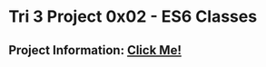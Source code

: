 # Tri 3 Project 0x02 - ES6 Classes
## Project Information: [Click Me!](https://intranet.hbtn.io/projects/1671)

